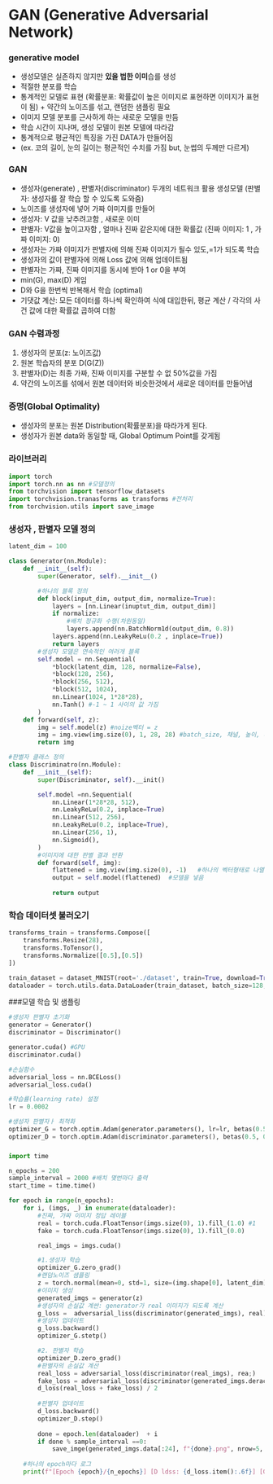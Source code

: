 # GAN (Generative Adversarial Network)

### generative model
- 생성모델은 실존하지 않지만 **있을 법한 이미**습를 생성
- 적절한 분포를 학습
- 통계적인 모델로 표현 (확률분포: 확률값이 높은 이미지로 표현하면 이미지가 표현이 됨) + 약간의 노이즈를 섞고, 랜덤한 샘플링 필요
- 이미지 모델 분포를 근사하게 하는 새로운 모델을 만듬
- 학습 시간이 지나며, 생성 모델이 원본 모델에 따라감
- 통계적으로 평균적인 특징을 가진 DATA가 만들어짐
- (ex. 코의 길이, 눈의 길이는 평균적인 수치를 가짐 but, 눈썹의 두께만 다르게)

### GAN
- 생성자(generate) , 판별자(discriminator) 두개의 네트워크 활용 생성모델 (판별자: 생성자를 잘 학습 할 수 있도록 도와줌)
- 노이즈를 생성자에 넣어 가짜 이미지를 만들어
- 생성자: V 값을 낮추려고함 , 새로운 이미
- 판별자: V값을 높이고자함 , 얼마나 진짜 같은지에 대한 확률값 (진짜 이미지: 1 , 가짜 이미지: 0)
- 생성자는 가짜 이미지가 판별자에 의해 진짜 이미지가 될수 있도,=1가 되도록 학습
- 생성자의 값이 판별자에 의해 Loss 값에 의해 업데이트됨
- 판별자는 가짜, 진짜 이미지를 동시에 받아 1 or 0을 부여
- min(G), max(D) 게임
- D와 G을 한번씩 반복해서 학습 (optimal)
- 기댓값 계산: 모든 데이터를 하나씩 확인하여 식에 대입한뒤, 평균 계산 / 각각의 사건 값에 대한 확률값 곱하여 더함

### GAN 수렴과정
1. 생성자의 분포(z: 노이즈값)
2. 원본 학습자의 분포 D(G(Z))
3. 판별자(D)는 최종 가짜, 진짜 이미지를 구분할 수 없 50%값을 가짐 
4. 약간의 노이즈를 섞에서 원본 데이터와 비슷한것에서 새로운 데이터를 만들어냄

### 증명(Global Optimality)
- 생성자의 분포는 원본 Distribution(확률분포)을 따라가게 된다.
- 생성자가 원본 data와 동일할 때, Global Optimum Point를 갖게됨

### 라이브러리 
```python
import torch
import torch.nn as nn #모델정의
from torchvision import tensorflow_datasets
import torchvision.tranasforms as transforms #전처리
from torchvision.utils import save_image
```

### 생성자 , 판별자 모델 정의 
```python
latent_dim = 100 

class Generator(nn.Module):
    def __init__(self):
        super(Generator, self).__init__()

        #하나의 블록 정의
        def block(input_dim, output_dim, normalize=True):
            layers = [nn.Linear(inuptut_dim, output_dim)]
            if normalize:
                #배치 정규화 수행(차원동일)
                layers.append(nn.BatchNorm1d(output_dim, 0.8))
            layers.append(nn.LeakyReLu(0.2 , inplace=True))
            return layers
        #생성자 모델은 연속적인 여러개 블록
        self.model = nn.Sequential(
            *block(latent_dim, 128, normalize=False),
            *block(128, 256),
            *block(256, 512),
            *block(512, 1024),
            nn.Linear(1024, 1*28*28),
            nn.Tanh() #-1 ~ 1 사이의 값 가짐
        )
    def forward(self, z):
        img = self.model(z) #noize벡터 = z
        img = img.view(img.size(0), 1, 28, 28) #batch_size, 채널, 높이, 너비
        return img

#판별자 클래스 정의
class Discriminatro(nn.Module):
    def __init__(self):
        super(Discriminator, self).__init()

        self.model =nn.Sequential(
            nn.Linear(1*28*28, 512),
            nn.LeakyReLu(0.2, inplace=True)
            nn.Linear(512, 256),
            nn.LeakyReLu(0.2, inplace=True),
            nn.Linear(256, 1),
            nn.Sigmoid(),
        )
        #이미지에 대한 판별 결과 반환
        def forward(self, img):
            flattened = img.view(img.size(0), -1)   #하나의 벡터형태로 나열
            output = self.model(flattened)  #모델을 넣음
            
            return output
```

### 학습 데이터셋 불러오기
```python
transforms_train = transforms.Compose([
    transforms.Resize(28),
    transforms.ToTensor(),
    transforms.Normalize([0.5],[0.5])
])

train_dataset = dataset_MNIST(root='./dataset', train=True, download=True, transform=transforms_train)
dataloader = torch.utils.data.DataLoader(train_dataset, batch_size=128, suffle=True, num_workses=4)

```

###모델 학습 및 샘플링 
```python
#생성자 판별자 초기화
generator = Generator()
discriminator = Discriminator()

generator.cuda() #GPU
discriminator.cuda()

#손실함수
adversarial_loss = nn.BCELoss()
adversarial_loss.cuda()

#학습률(learning rate) 설정
lr = 0.0002

#생성자 판별자ㅏ 최적화
optimizer_G = torch.optim.Adam(generator.parameters(), lr=lr, betas(0.5, 0.999))
optimizer_D = torch.optim.Adam(discriminator.parameters(), betas(0.5, 0.999))
```

###  
```python
import time

n_epochs = 200
sample_interval = 2000 #배치 몇번마다 출력
start_time = time.time()

for epoch in range(n_epochs):
    for i, (imgs, _) in enumerate(dataloader):
        #진짜, 가짜 이미지 정답 레이블 
        real = torch.cuda.FloatTensor(imgs.size(0), 1).fill_(1.0) #1
        fake = torch.cuda.FloatTensor(imgs.size(0), 1).fill_(0.0)

        real_imgs = imgs.cuda()

        #1.생성자 학습
        optimizer_G.zero_grad()
        #랜덤노이즈 샘플링
        z = torch.normal(mean=0, std=1, size=(img.shape[0], latent_dim)).cuda()
        #이미지 생성
        generated_imgs = generator(z)
        #생성자의 손실값 계싼: generator가 real 이미지가 되도록 계산
        g_loss =  adversarial_liss(discriminator(generated_imgs), real) #
        #생성자 업데이트
        g_loss.backward()
        optimizer_G.stetp()

        #2. 판별자 학습
        optimizer_D.zero_grad()
        #판별자의 손실값 계산
        real_loss = adversarial_loss(discriminator(real_imgs), rea;)
        fake_loss = adversarial_loss(discriminator(generated_imgs.derach()), fake)
        d_loss(real_loss + fake_loss) / 2
        
        #판별자 업데이트
        d_loss.backward()
        optimizer_D.step()
        
        done = epoch.len(dataloader)  + i
        if done % sample_interval ==0:
            save_imge(generated_imgs.data[:24], f"{done}.png", nrow=5, normalize=True)
            
    #하나의 epoch마다 로그
    print(f"[Epoch {epoch}/{n_epochs}] [D ldss: {d_loss.item():.6f}] [G loss: {g_loss.item():.6f}] [Elapsed time: {time.time() - start_time:.2f}s] ")

```

